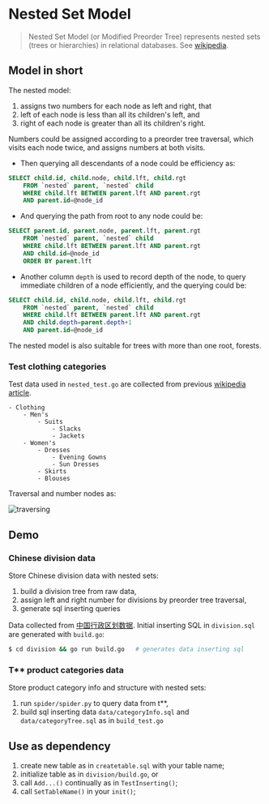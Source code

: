 # Nested Set Model

>Nested Set Model (or Modified Preorder Tree) represents nested sets (trees or hierarchies) in relational databases.
>See [wikipedia](https://en.wikipedia.org/wiki/Nested_set_model).

## Model in short

The nested model:
1. assigns two numbers for each node as left and right, that
2. left of each node is less than all its children's left, and
3. right of each node is greater than all its children's right.

Numbers could be assigned according to a preorder tree traversal, which visits each node twice, and assigns numbers at both visits.

- Then querying all descendants of a node could be efficiency as:
```sql
SELECT child.id, child.node, child.lft, child.rgt
    FROM `nested` parent, `nested` child
    WHERE child.lft BETWEEN parent.lft AND parent.rgt
    AND parent.id=@node_id
```

- And querying the path from root to any node could be:
```sql
SELECT parent.id, parent.node, parent.lft, parent.rgt
    FROM `nested` parent, `nested` child
    WHERE child.lft BETWEEN parent.lft AND parent.rgt
    AND child.id=@node_id
    ORDER BY parent.lft
```

- Another column `depth` is used to record depth of the node, to query immediate children of a node efficiently, and the querying could be:
```sql
SELECT child.id, child.node, child.lft, child.rgt
    FROM `nested` parent, `nested` child
    WHERE child.lft BETWEEN parent.lft AND parent.rgt
    AND child.depth=parent.depth+1
    AND parent.id=@node_id
```

The nested model is also suitable for trees with more than one root, forests.

### Test clothing categories
Test data used in `nested_test.go` are collected from previous [wikipedia article](https://en.wikipedia.org/wiki/Nested_set_model).

```
- Clothing
    - Men's
        - Suits
            - Slacks
            - Jackets
    - Women's
        - Dresses
            - Evening Gowns
            - Sun Dresses
        - Skirts
        - Blouses
```

Traversal and number nodes as:

![traversing](https://upload.wikimedia.org/wikipedia/commons/thumb/b/b5/Clothing-hierarchy-traversal-2.svg/523px-Clothing-hierarchy-traversal-2.svg.png)

## Demo 

### Chinese division data

Store Chinese division data with nested sets:

1. build a division tree from raw data,
2. assign left and right number for divisions by preorder tree traversal,
3. generate sql inserting queries

Data collected from [中国行政区划数据](https://github.com/modood/Administrative-divisions-of-China). Initial inserting SQL in `division.sql` are generated with `build.go`:

```sh
$ cd division && go run build.go   # generates data inserting sql 
```

### T** product categories data

Store product category info and structure with nested sets:

1. run `spider/spider.py` to query data from t**,
2. build sql inserting data `data/categoryInfo.sql` and `data/categoryTree.sql` as in `build_test.go`

## Use as dependency

1. create new table as in `createtable.sql` with your table name;
2. initialize table as in `division/build.go`, or
3. call `Add...()` continually as in `TestInserting()`;
4. call `SetTableName()` in your `init()`;
